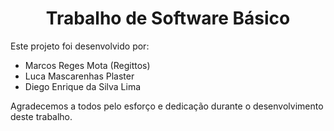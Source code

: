 <h1 align="center">Trabalho de Software Básico</h1>
<p>Este projeto foi desenvolvido por:</p>
<ul>
  <li>Marcos Reges Mota (Regittos)</li>
  <li>Luca Mascarenhas Plaster</li>
  <li>Diego Enrique da Silva Lima</li>
</ul>
<p>Agradecemos a todos pelo esforço e dedicação durante o desenvolvimento deste trabalho.</p>

